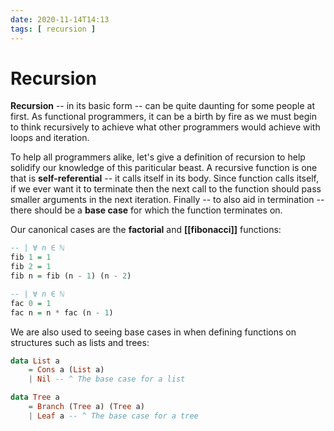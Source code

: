 ```yaml
---
date: 2020-11-14T14:13
tags: [ recursion ]
---
```


# Recursion

**Recursion** -- in its basic form -- can be quite daunting for some people at
first. As functional programmers, it can be a birth by fire as we must begin to
think recursively to achieve what other programmers would achieve with loops and
iteration.

To help all programmers alike, let's give a definition of recursion to help
solidify our knowledge of this pariticular beast. A recursive function is one
that is **self-referential** -- it calls itself in its body. Since function calls
itself, if we ever want it to terminate then the next call to the function
should pass smaller arguments in the next iteration. Finally -- to also aid in
termination -- there should be a **base case** for which the function terminates
on.

Our canonical cases are the **factorial** and **[[fibonacci]]** functions:

```hs
-- | ∀ n ∈ ℕ
fib 1 = 1
fib 2 = 1
fib n = fib (n - 1) (n - 2)

-- | ∀ n ∈ ℕ
fac 0 = 1
fac n = n * fac (n - 1)
```

We are also used to seeing base cases in when defining functions on structures
such as lists and trees:

```hs
data List a
    = Cons a (List a)
    | Nil -- ^ The base case for a list

data Tree a
    = Branch (Tree a) (Tree a)
    | Leaf a -- ^ The base case for a tree
```
